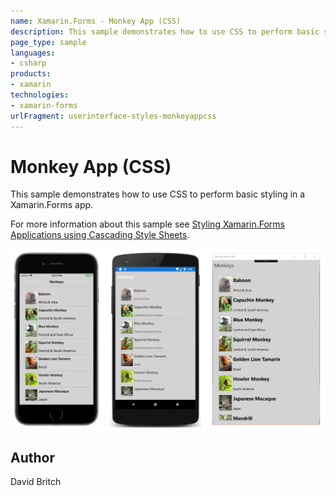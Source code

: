```yaml
---
name: Xamarin.Forms - Monkey App (CSS)
description: This sample demonstrates how to use CSS to perform basic styling in a Xamarin.Forms app.
page_type: sample
languages:
- csharp
products:
- xamarin
technologies:
- xamarin-forms
urlFragment: userinterface-styles-monkeyappcss
---
```

# Monkey App (CSS)

This sample demonstrates how to use CSS to perform basic styling in a Xamarin.Forms app.

For more information about this sample see [Styling Xamarin.Forms Applications using Cascading Style Sheets](https://docs.microsoft.com/xamarin/xamarin-forms/user-interface/styles/css).

![Monkey App (CSS) application screenshot](Screenshots/01All.png "Monkey App (CSS) application screenshot")

## Author

David Britch
